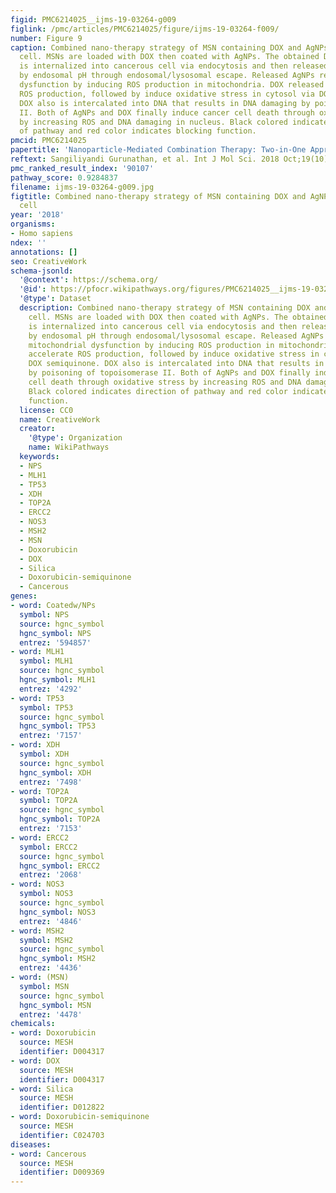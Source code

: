 ```yaml
---
figid: PMC6214025__ijms-19-03264-g009
figlink: /pmc/articles/PMC6214025/figure/ijms-19-03264-f009/
number: Figure 9
caption: Combined nano-therapy strategy of MSN containing DOX and AgNPs in cancerous
  cell. MSNs are loaded with DOX then coated with AgNPs. The obtained DOX/AgNPs/MSN
  is internalized into cancerous cell via endocytosis and then released to cytosol
  by endosomal pH through endosomal/lysosomal escape. Released AgNPs resulted in mitochondrial
  dysfunction by inducing ROS production in mitochondria. DOX released accelerate
  ROS production, followed by induce oxidative stress in cytosol via DOX semiquinone.
  DOX also is intercalated into DNA that results in DNA damaging by poisoning of topoisomerase
  II. Both of AgNPs and DOX finally induce cancer cell death through oxidative stress
  by increasing ROS and DNA damaging in nucleus. Black colored indicates direction
  of pathway and red color indicates blocking function.
pmcid: PMC6214025
papertitle: 'Nanoparticle-Mediated Combination Therapy: Two-in-One Approach for Cancer.'
reftext: Sangiliyandi Gurunathan, et al. Int J Mol Sci. 2018 Oct;19(10):3264.
pmc_ranked_result_index: '90107'
pathway_score: 0.9284837
filename: ijms-19-03264-g009.jpg
figtitle: Combined nano-therapy strategy of MSN containing DOX and AgNPs in cancerous
  cell
year: '2018'
organisms:
- Homo sapiens
ndex: ''
annotations: []
seo: CreativeWork
schema-jsonld:
  '@context': https://schema.org/
  '@id': https://pfocr.wikipathways.org/figures/PMC6214025__ijms-19-03264-g009.html
  '@type': Dataset
  description: Combined nano-therapy strategy of MSN containing DOX and AgNPs in cancerous
    cell. MSNs are loaded with DOX then coated with AgNPs. The obtained DOX/AgNPs/MSN
    is internalized into cancerous cell via endocytosis and then released to cytosol
    by endosomal pH through endosomal/lysosomal escape. Released AgNPs resulted in
    mitochondrial dysfunction by inducing ROS production in mitochondria. DOX released
    accelerate ROS production, followed by induce oxidative stress in cytosol via
    DOX semiquinone. DOX also is intercalated into DNA that results in DNA damaging
    by poisoning of topoisomerase II. Both of AgNPs and DOX finally induce cancer
    cell death through oxidative stress by increasing ROS and DNA damaging in nucleus.
    Black colored indicates direction of pathway and red color indicates blocking
    function.
  license: CC0
  name: CreativeWork
  creator:
    '@type': Organization
    name: WikiPathways
  keywords:
  - NPS
  - MLH1
  - TP53
  - XDH
  - TOP2A
  - ERCC2
  - NOS3
  - MSH2
  - MSN
  - Doxorubicin
  - DOX
  - Silica
  - Doxorubicin-semiquinone
  - Cancerous
genes:
- word: Coatedw/NPs
  symbol: NPS
  source: hgnc_symbol
  hgnc_symbol: NPS
  entrez: '594857'
- word: MLH1
  symbol: MLH1
  source: hgnc_symbol
  hgnc_symbol: MLH1
  entrez: '4292'
- word: TP53
  symbol: TP53
  source: hgnc_symbol
  hgnc_symbol: TP53
  entrez: '7157'
- word: XDH
  symbol: XDH
  source: hgnc_symbol
  hgnc_symbol: XDH
  entrez: '7498'
- word: TOP2A
  symbol: TOP2A
  source: hgnc_symbol
  hgnc_symbol: TOP2A
  entrez: '7153'
- word: ERCC2
  symbol: ERCC2
  source: hgnc_symbol
  hgnc_symbol: ERCC2
  entrez: '2068'
- word: NOS3
  symbol: NOS3
  source: hgnc_symbol
  hgnc_symbol: NOS3
  entrez: '4846'
- word: MSH2
  symbol: MSH2
  source: hgnc_symbol
  hgnc_symbol: MSH2
  entrez: '4436'
- word: (MSN)
  symbol: MSN
  source: hgnc_symbol
  hgnc_symbol: MSN
  entrez: '4478'
chemicals:
- word: Doxorubicin
  source: MESH
  identifier: D004317
- word: DOX
  source: MESH
  identifier: D004317
- word: Silica
  source: MESH
  identifier: D012822
- word: Doxorubicin-semiquinone
  source: MESH
  identifier: C024703
diseases:
- word: Cancerous
  source: MESH
  identifier: D009369
---
```

